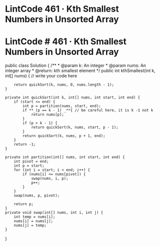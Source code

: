 # LintCode 461 · Kth Smallest Numbers in Unsorted Array

# LintCode **# 461 · Kth Smallest Numbers in Unsorted Array**

public class Solution {
    /**
     * @param k: An integer
     * @param nums: An integer array
     * @return: kth smallest element
     */
    public int kthSmallest(int k, int[] nums) {
        // write your code here

        return quickSort(k, nums, 0, nums.length - 1);
    }

    private int quickSort(int k, int[] nums, int start, int end) {
        if (start <= end) {
            int p = partition(nums, start, end);
            if **_(p == k - 1) _**{ // be careful here, it is k -1 not k
                return nums[p];
            } 
            if (p > k - 1) {
                return quickSort(k, nums, start, p - 1);
            }
            return quickSort(k, nums, p + 1, end);
        }
        return -1;
    }

    private int partition(int[] nums, int start, int end) {
        int pivot = end;
        int p = start;
        for (int i = start; i < end; i++) {
            if (nums[i] <= nums[pivot]) {
                swap(nums, i, p);
                p++;
            }
        }
        swap(nums, p, pivot);

        return p;
    }
    private void swap(int[] nums, int i, int j) {
        int temp = nums[i];
        nums[i] = nums[j];
        nums[j] = temp;
    }
}
